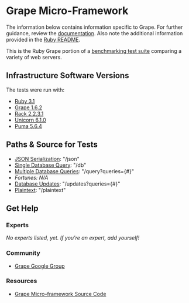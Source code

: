 # Grape Micro-Framework

The information below contains information specific to Grape.
For further guidance, review the
[documentation](https://github.com/TechEmpower/FrameworkBenchmarks/wiki).
Also note the additional information provided in the [Ruby README](../).

This is the Ruby Grape portion of a [benchmarking test suite](../../)
comparing a variety of web servers.

## Infrastructure Software Versions
The tests were run with:

* [Ruby 3.1](http://www.ruby-lang.org/)
* [Grape 1.6.2](http://www.ruby-grape.org/)
* [Rack 2.2.3.1](https://rack.github.io/)
* [Unicorn 6.1.0](https://yhbt.net/unicorn/)
* [Puma 5.6.4](https://puma.io/)

## Paths & Source for Tests

* [JSON Serialization](config.ru): "/json"
* [Single Database Query](config.ru): "/db"
* [Multiple Database Queries](config.ru): "/query?queries={#}"
* _Fortunes: N/A_
* [Database Updates](config.ru): "/updates?queries={#}"
* [Plaintext](config.ru): "/plaintext"

## Get Help

### Experts

_No experts listed, yet. If you're an expert, add yourself!_

### Community

* [Grape Google Group](https://groups.google.com/forum/?fromgroups#!forum/ruby-grape)

### Resources

* [Grape Micro-framework Source Code](https://github.com/ruby-grape/grape)
